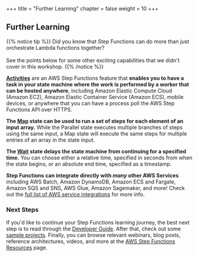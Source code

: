 +++
title = "Further Learning"
chapter = false
weight = 10
+++

## Further Learning

{{% notice tip %}}
Did you know that Step Functions can do more than just orchestrate Lambda functions together?<br/><br/>See the points below for some other exciting capabilities that we didn't cover in this workshop.
{{% /notice %}}

**[Activities](https://docs.aws.amazon.com/step-functions/latest/dg/concepts-activities.html)** are an AWS Step Functions feature that **enables you to have a task in your state machine where the work is performed by a worker that can be hosted anywhere**, including Amazon Elastic Compute Cloud (Amazon EC2), Amazon Elastic Container Service (Amazon ECS), mobile devices, or anywhere that you can have a process poll the AWS Step Functions API over HTTPS.

**The [Map](https://docs.aws.amazon.com/step-functions/latest/dg/amazon-states-language-map-state.html) state can be used to run a set of steps for each element of an input array.** While the Parallel state executes multiple branches of steps using the same input, a Map state will execute the same steps for multiple entries of an array in the state input.

**The [Wait](https://docs.aws.amazon.com/step-functions/latest/dg/amazon-states-language-wait-state.html) state delays the state machine from continuing for a specified time.** You can choose either a relative time, specified in seconds from when the state begins, or an absolute end time, specified as a timestamp. 

**Step Functions can integrate directly with _many_ other AWS Services** including AWS Batch, Amazon DynamoDB, Amazon ECS and Fargate, Amazon SQS and SNS, AWS Glue, Amazon Sagemaker, and more! Check out the [full list of AWS service integrations](https://docs.aws.amazon.com/step-functions/latest/dg/concepts-service-integrations.html) for more info.

### Next Steps

If you'd like to continue your Step Functions learning journey, the best next step is to read through the [Developer Guide](https://docs.aws.amazon.com/step-functions/latest/dg/welcome.html).  After that, check out some [sample projects](https://docs.aws.amazon.com/step-functions/latest/dg/create-sample-projects.html). Finally, you can browse relevant webinars, blog posts, reference architectures, videos, and more at the [AWS Step Functions Resources](https://aws.amazon.com/step-functions/resources/) page.
